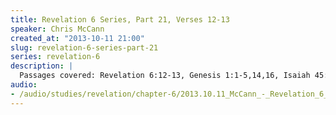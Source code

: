 ```yaml
--- 
title: Revelation 6 Series, Part 21, Verses 12-13
speaker: Chris McCann
created_at: "2013-10-11 21:00"
slug: revelation-6-series-part-21
series: revelation-6
description: |
  Passages covered: Revelation 6:12-13, Genesis 1:1-5,14,16, Isaiah 45:7, Psalm 19:1-6, John 3:29, John 1:5-10, Psalm 84:11.
audio: 
- /audio/studies/revelation/chapter-6/2013.10.11_McCann_-_Revelation_6_Series_Part_21.yaml
---
```

